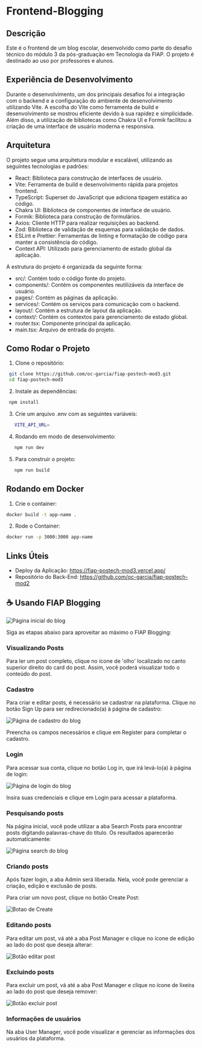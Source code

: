 # Frontend-Blogging

## Descrição

Este é o frontend de um blog escolar, desenvolvido como parte do desafio técnico do módulo 3 da pós-graduação em Tecnologia da FIAP. O projeto é destinado ao uso por professores e alunos.

## Experiência de Desenvolvimento

Durante o desenvolvimento, um dos principais desafios foi a integração com o backend e a configuração do ambiente de desenvolvimento utilizando Vite. A escolha do Vite como ferramenta de build e desenvolvimento se mostrou eficiente devido à sua rapidez e simplicidade. Além disso, a utilização de bibliotecas como Chakra UI e Formik facilitou a criação de uma interface de usuário moderna e responsiva.

## Arquitetura

O projeto segue uma arquitetura modular e escalável, utilizando as seguintes tecnologias e padrões:

- React: Biblioteca para construção de interfaces de usuário.
- Vite: Ferramenta de build e desenvolvimento rápida para projetos frontend.
- TypeScript: Superset do JavaScript que adiciona tipagem estática ao código.
- Chakra UI: Biblioteca de componentes de interface de usuário.
- Formik: Biblioteca para construção de formulários.
- Axios: Cliente HTTP para realizar requisições ao backend.
- Zod: Biblioteca de validação de esquemas para validação de dados.
- ESLint e Prettier: Ferramentas de linting e formatação de código para manter a consistência do código.
- Context API: Utilizado para gerenciamento de estado global da aplicação.

A estrutura do projeto é organizada da seguinte forma:

- src/: Contém todo o código fonte do projeto.
- components/: Contém os componentes reutilizáveis da interface de usuário.
- pages/: Contém as páginas da aplicação.
- services/: Contém os serviços para comunicação com o backend.
- layout/: Contém a estrutura de layout da aplicação.
- context/: Contém os contextos para gerenciamento de estado global.
- router.tsx: Componente principal da aplicação.
- main.tsx: Arquivo de entrada do projeto.

## Como Rodar o Projeto

1. Clone o repositório:

```bash
 git clone https://github.com/oc-garcia/fiap-postech-mod3.git
 cd fiap-postech-mod3
```

2. Instale as dependências:

```bash
 npm install
```

3. Crie um arquivo .env com as seguintes variáveis:

```bash
   VITE_API_URL=
```

4. Rodando em modo de desenvolvimento:

```bash
   npm run dev
```

5. Para construir o projeto:

```bash
   npm run build
```

## Rodando em Docker

1. Crie o container:

```bash
docker build -t app-name .
```

2. Rode o Container:

```bash
docker run -p 3000:3000 app-name
```

## Links Úteis

- Deploy da Aplicação: https://fiap-postech-mod3.vercel.app/
- Repositório do Back-End: https://github.com/oc-garcia/fiap-postech-mod2

## ☕ Usando FIAP Blogging

<img src="src\assets\imgs\fiap-blog-home.png" alt="Página inicial do blog">

Siga as etapas abaixo para aproveitar ao máximo o FIAP Blogging:

### Visualizando Posts

Para ler um post completo, clique no ícone de 'olho' localizado no canto superior direito do card do post. Assim, você poderá visualizar todo o conteúdo do post.

### Cadastro

Para criar e editar posts, é necessário se cadastrar na plataforma. Clique no botão Sign Up para ser redirecionado(a) à página de cadastro:

<img src="src\assets\imgs\fiap-blog-cadastro.png" alt="Página de cadastro do blog">

Preencha os campos necessários e clique em Register para completar o cadastro.

### Login

Para acessar sua conta, clique no botão Log in, que irá levá-lo(a) à página de login:

<img src="src\assets\imgs\fiap-blog-login.png" alt="Página de login do blog">

Insira suas credenciais e clique em Login para acessar a plataforma.

### Pesquisando posts

Na página inicial, você pode utilizar a aba Search Posts para encontrar posts digitando palavras-chave do título. Os resultados aparecerão automaticamente:

<img src="src\assets\imgs\fiap-blog-search.png" alt="Página search do blog">

### Criando posts

Após fazer login, a aba Admin será liberada. Nela, você pode gerenciar a criação, edição e exclusão de posts.

Para criar um novo post, clique no botão Create Post:

<img src="src\assets\imgs\fiap-blog-botao-create.png" alt="Botao de Create">

### Editando posts

Para editar um post, vá até a aba Post Manager e clique no ícone de edição ao lado do post que deseja alterar:

<img src="src\assets\imgs\fiap-blog-editar.png" alt="Botão editar post">

### Excluindo posts

Para excluir um post, vá até a aba Post Manager e clique no ícone de lixeira ao lado do post que deseja remover:

<img src="src\assets\imgs\fiap-blog-excluir.png" alt="Botão excluir post">

### Informações de usuários

Na aba User Manager, você pode visualizar e gerenciar as informações dos usuários da plataforma.
